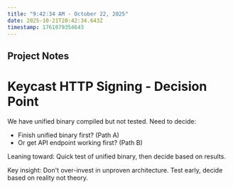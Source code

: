 ```yaml
---
title: "9:42:34 AM - October 22, 2025"
date: 2025-10-21T20:42:34.643Z
timestamp: 1761079354643
---
```


## Project Notes


# Keycast HTTP Signing - Decision Point

We have unified binary compiled but not tested. Need to decide:
- Finish unified binary first? (Path A)
- Or get API endpoint working first? (Path B)

Leaning toward: Quick test of unified binary, then decide based on results.

Key insight: Don't over-invest in unproven architecture. Test early, decide based on reality not theory.

